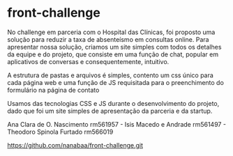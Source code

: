 # front-challenge
No challenge em parceria com o Hospital das Clínicas, foi proposto uma solução para reduzir a taxa de absenteísmo em consultas online. Para apresentar nossa solução, criamos um site simples com todos os detalhes da equipe e do projeto, que consiste em uma função de chat, popular em aplicativos de conversas e consequentemente, intuitivo.

A estrutura de pastas e arquivos é simples, contento um css único para cada página web e uma função de JS requisitada para o preenchimento do formulário na página de contato

Usamos das tecnologias CSS e JS durante o desenvolvimento do projeto, dado que foi um site simples de apresentação da parceria e da startup.

Ana Clara de O. Nascimento rm561957 - Isis Macedo e Andrade rm561497 - Theodoro Spinola Furtado rm566019

https://github.com/nanabaa/front-challenge.git
